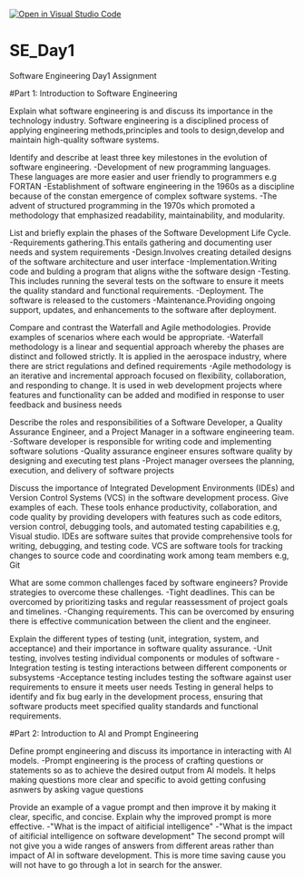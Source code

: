 [![Open in Visual Studio Code](https://classroom.github.com/assets/open-in-vscode-2e0aaae1b6195c2367325f4f02e2d04e9abb55f0b24a779b69b11b9e10269abc.svg)](https://classroom.github.com/online_ide?assignment_repo_id=15559908&assignment_repo_type=AssignmentRepo)
# SE_Day1
Software Engineering Day1 Assignment

#Part 1: Introduction to Software Engineering

Explain what software engineering is and discuss its importance in the technology industry.
Software engineering is a disciplined process of applying engineering methods,principles and tools to design,develop and maintain high-quality software systems.

Identify and describe at least three key milestones in the evolution of software engineering.
-Development of new programming languages. These languages are more easier and user friendly to programmers e.g FORTAN
-Establishment of software engineering in the 1960s as a discipline because of the constan emergence of complex software systems.
-The advent of structured programming in the 1970s which promoted a methodology that emphasized readability, maintainability, and modularity.

List and briefly explain the phases of the Software Development Life Cycle.
-Requirements gathering.This entails gathering and documenting user needs and system requirements
-Design.Involves creating detailed designs of the software architecture and user interface
-Implementation.Writing code and bulding a program that aligns withe the software design
-Testing. This includes running the several tests on the software to ensure it meets the quality standard and functional requirements.
-Deployment. The software is released to the customers
-Maintenance.Providing ongoing support, updates, and enhancements to the software after deployment.

Compare and contrast the Waterfall and Agile methodologies. Provide examples of scenarios where each would be appropriate.
-Waterfall methodology is a linear and sequential approach whereby the phases are distinct and followed strictly. It is applied in the aerospace industry, where there are strict regulations and defined requirements
-Agile methodology is an iterative and incremental approach focused on flexibility, collaboration, and responding to change. It is used in web development projects where features and functionality can be added and modified in response to user feedback and business needs

Describe the roles and responsibilities of a Software Developer, a Quality Assurance Engineer, and a Project Manager in a software engineering team.
-Software developer is responsible for writing code and implementing software solutions
-Quality assurance engineer ensures software quality by designing and executing test plans
-Project manager oversees the planning, execution, and delivery of software projects

Discuss the importance of Integrated Development Environments (IDEs) and Version Control Systems (VCS) in the software development process. Give examples of each.
These tools enhance productivity, collaboration, and code quality by providing developers with features such as code editors, version control, debugging tools, and automated testing capabilities e.g, Visual studio. IDEs are software suites that provide comprehensive tools for writing, debugging, and testing code. VCS are software tools for tracking changes to source code and coordinating work among team members e.g, Git

What are some common challenges faced by software engineers? Provide strategies to overcome these challenges.
-Tight deadlines. This can be overcomed by prioritizing tasks and regular reassessment of project goals and timelines.
-Changing requirements. This can be overcomed by ensuring there is effective communication between the client and the engineer.

Explain the different types of testing (unit, integration, system, and acceptance) and their importance in software quality assurance.
-Unit testing, involves testing individual components or modules of software
-Integration testing is testing interactions between different components or subsystems
-Acceptance testing includes testing the software against user requirements to ensure it meets user needs
Testing in general helps to identify and fix bug early in the development process, ensuring that software products meet specified quality standards and functional requirements.

#Part 2: Introduction to AI and Prompt Engineering

Define prompt engineering and discuss its importance in interacting with AI models.
-Prompt engineering is the process of crafting questions or statements so as to achieve the desired output from AI models. It helps making questions more clear and specific to avoid getting confusing asnwers by asking vague questions

Provide an example of a vague prompt and then improve it by making it clear, specific, and concise. Explain why the improved prompt is more effective.
-"What is the impact of aitificial intelligence"
-"What is the impact of aitificial intelligence on software development"
The second prompt will not give you a wide ranges of answers from different areas rather than impact of AI in software development. This is more time saving cause you will not have to go through a lot in search for the answer. 

